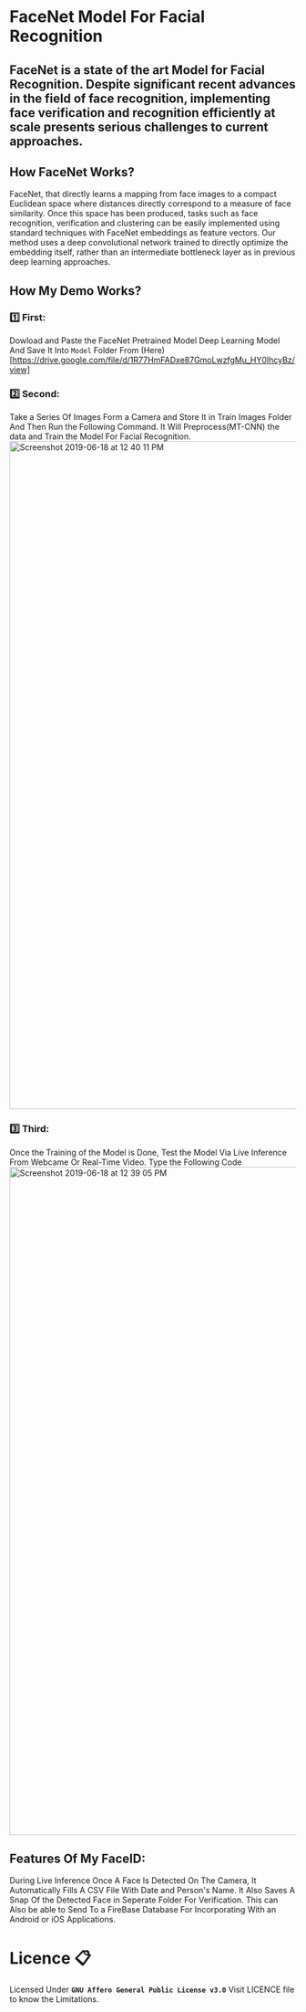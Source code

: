 # FaceNet Model For Facial Recognition
## FaceNet is a state of the art Model for Facial Recognition. Despite significant recent advances in the field of face recognition, implementing face verification and recognition efficiently at scale presents serious challenges to current approaches. 

## How FaceNet Works?
FaceNet, that directly learns a mapping from face images to a compact Euclidean space where distances directly correspond to a measure of face similarity. Once this space has been produced, tasks such as face recognition, verification and clustering can be easily implemented using standard techniques with FaceNet embeddings as feature vectors. 
Our method uses a deep convolutional network trained to directly optimize the embedding itself, rather than an intermediate bottleneck layer as in previous deep learning approaches.

## How My Demo Works?
### :one: First: 
Dowload and Paste the FaceNet Pretrained Model Deep Learning Model And Save It Into `Model` Folder From (Here)[https://drive.google.com/file/d/1R77HmFADxe87GmoLwzfgMu_HY0IhcyBz/view]
### :two: Second: 
Take a Series Of Images Form a Camera and Store It in Train Images Folder And Then Run the Following Command. It Will Preprocess(MT-CNN) the data and Train the Model For Facial Recognition.
<img width="1171" alt="Screenshot 2019-06-18 at 12 40 11 PM" src="https://user-images.githubusercontent.com/30565388/59660652-be135180-91c6-11e9-8253-676c6c36f57e.png">

### :three: Third:
Once the Training of the Model is Done, Test the Model Via Live Inference From Webcame Or Real-Time Video. Type the Following Code
<img width="1171" alt="Screenshot 2019-06-18 at 12 39 05 PM" src="https://user-images.githubusercontent.com/30565388/59660825-177b8080-91c7-11e9-899d-1138656fcfbe.png">

## Features Of My FaceID:
During Live Inference Once A Face Is Detected On The Camera, It Automatically Fills A CSV File With Date and Person's Name. It Also Saves A Snap Of the Detected Face in Seperate Folder For Verification. This can Also be able to Send To a FireBase Database For Incorporating With an Android or iOS Applications.

# Licence :clipboard:
Licensed Under <b>`GNU Affero General Public License v3.0`</b> Visit LICENCE file to know the Limitations.






